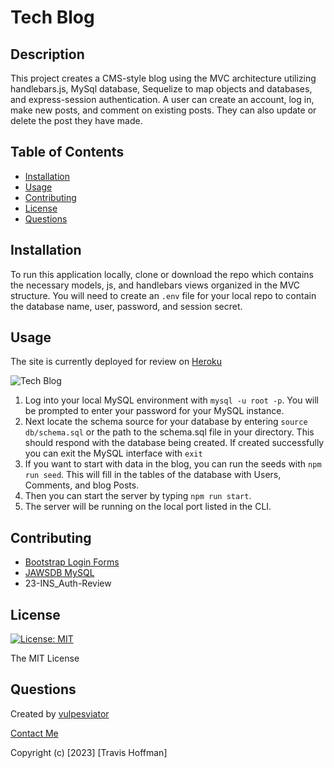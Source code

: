 # Tech Blog

## Description

This project creates a CMS-style blog using the MVC architecture utilizing handlebars.js, MySql database, Sequelize to map objects and databases, and express-session authentication.  A user can create an account, log in, make new posts, and comment on existing posts. They can also update or delete the post they have made.

## Table of Contents 

- [Installation](#installation)
- [Usage](#usage)
- [Contributing](#contributing)
- [License](#license)
- [Questions](#questions)

## Installation

To run this application locally, clone or download the repo which contains the necessary models, js, and handlebars views organized in the MVC structure. You will need to create an `.env` file for your local repo to contain the database name, user, password, and session secret.

## Usage

The site is currently deployed for review on [Heroku](https://mvc14-tech-blog-231546f0eef6.herokuapp.com/)

![Tech Blog](https://github.com/vulpesviator/14-tech-blog/assets/123843930/d5161e3a-80c1-4b78-b215-6c93b98872a6)

1. Log into your local MySQL environment with `mysql -u root -p`. You will be prompted to enter your password for your MySQL instance.
2. Next locate the schema source for your database by entering `source db/schema.sql` or the path to the schema.sql file in your directory. This should respond with the database being created. If created successfully you can exit the MySQL interface with `exit`
3. If you want to start with data in the blog, you can run the seeds with `npm run seed`. This will fill in the tables of the database with Users, Comments, and blog Posts.
4. Then you can start the server by typing `npm run start`.
5. The server will be running on the local port listed in the CLI.


## Contributing

- [Bootstrap Login Forms](https://mdbootstrap.com/docs/standard/extended/login/)
- [JAWSDB MySQL](https://elements.heroku.com/addons/jawsdb)
- 23-INS_Auth-Review


## License
  
[![License: MIT](https://img.shields.io/badge/License-MIT-yellow.svg)](https://opensource.org/licenses/MIT)

The MIT License

## Questions

Created by [vulpesviator](http://github.com/vulpesviator)

[Contact Me](vulpesviator@gmail.com)

Copyright (c) [2023] [Travis Hoffman]
